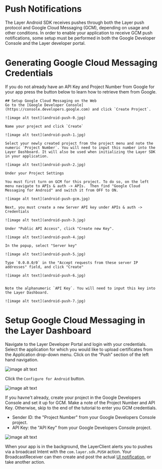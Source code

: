# Push Notifications
The Layer Android SDK receives pushes through both the Layer push protocol and Google Cloud Messaging (GCM), depending on usage and other conditions. In order to enable your application to receive GCM push notifications, some setup must be performed in both the Google Developer Console and the Layer developer portal.

# Generating Google Cloud Messaging Credentials
If you do not already have an API Key and Project Number from Google for your app press the button below to learn how to retrieve them from Google.
```collapse
## Setup Google Cloud Messaging on the Web
Go to the [Google Developer Console](https://console.developers.google.com) and click `Create Project`.

![image alt text](android-push-0.jpg)

Name your project and click `Create`

![image alt text](android-push-1.jpg)

Select your newly created project from the project menu and note the numeric `Project Number`. You will need to input this number into the Layer Dashboard. It will also be used when initializing the Layer SDK in your application.

![image alt text](android-push-2.jpg)

Under your Project Settings

You must first turn on GCM for this project. To do so, on the left menu navigate to APIs & auth -> APIs.  Then find "Google Cloud Messaging for Android" and switch it from OFF to ON.

![image alt text](android-push-gcm.jpg)

Next, you must create a new Server API key under APIs & auth -> Credentials

![image alt text](android-push-3.jpg)

Under "Public API Access", click "Create new Key".

![image alt text](android-push-4.jpg)

In the popup, select "Server key"

![image alt text](android-push-5.jpg)

Type `0.0.0.0/0` in the "Accept requests from these server IP addresses" field, and click "Create"

![image alt text](android-push-6.jpg)


Note the alphanumeric `API Key`. You will need to input this key into the Layer Dashboard.

![image alt text](android-push-7.jpg)
```
# Setup Google Cloud Messaging in the Layer Dashboard

Navigate to the Layer Developer Portal and login with your credentials. Select the application for which you would like to upload certificates from the Application drop-down menu. Click on the “Push” section of the left hand navigation.

![image alt text](android-push-8.jpg)

Click the `Configure for Android` button.

![image alt text](android-push-9.jpg)

If you havne't already, create your project in the Google Developers Console and set it up for GCM. Make a note of the Project Number and API Key. Otherwise, skip to the end of the tutorial to enter you GCM credentials.

  * Sender ID: the "Project Number" from your Google Developers Console project.
  * API Key: the "API Key" from your Google Developers Console project.

![image alt text](android-push-10.jpg)

When your app is in the background, the LayerClient alerts you to pushes via a broadcast Intent with the `com.layer.sdk.PUSH` action.  Your BroadcastReceiver can then create and post the actual [UI notification](http://developer.android.com/guide/topics/ui/notifiers/notifications.html), or take another action.
